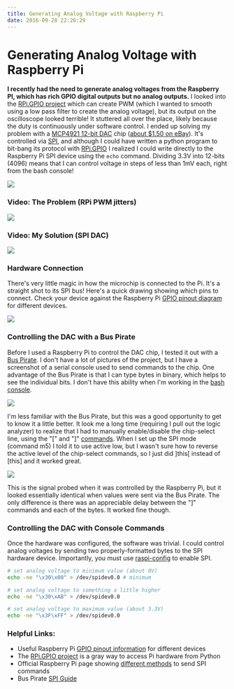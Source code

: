 ```yaml
---
title: Generating Analog Voltage with Raspberry Pi
date: 2016-09-28 22:26:29
---
```


# Generating Analog Voltage with Raspberry Pi

__I recently had the need to generate analog voltages from the Raspberry PI, which has rich GPIO digital outputs but no analog outputs.__ I looked into the [RPi.GPIO project](https://sourceforge.net/p/raspberry-gpio-python/wiki/PWM/) which can create PWM (which I wanted to smooth using a low pass filter to create the analog voltage), but its output on the oscilloscope looked terrible! It stuttered all over the place, likely because the duty is continuously under software control. I ended up solving my problem with a [MCP4921 12-bit DAC](http://ww1.microchip.com/downloads/en/DeviceDoc/21897a.pdf) chip ([about $1.50 on eBay](http://www.ebay.com/sch/i.html?_nkw=MCP4921)). It's controlled via [SPI](https://en.wikipedia.org/wiki/Serial_Peripheral_Interface_Bus), and although I could have written a python program to bit-bang its protocol with [RPi.GPIO](https://sourceforge.net/p/raspberry-gpio-python/wiki/PWM/) I realized I could write directly to the Raspberry Pi SPI device using the `` echo `` command. Dividing 3.3V into 12-bits (4096) means that I can control voltage in steps of less than 1mV each, right from the bash console!

<div class="text-center img-border">

![](https://swharden.com/static/2016/09/28/IMG_8696.jpg)

</div>

### Video: The Problem (RPi PWM jitters)

![](https://www.youtube.com/embed/AtW2DouoyOg)

### Video: My Solution (SPI DAC)

![](https://www.youtube.com/embed/iwzXh2V1SP4)

### Hardware Connection

There's very little magic in how the microchip is connected to the Pi. It's a straight shot to its SPI bus! Here's a quick drawing showing which pins to connect. Check your device against the Raspberry Pi [GPIO pinout diagram](http://www.hobbytronics.co.uk/raspberry-pi-gpio-pinout) for different devices.

<div class="text-center img-border">

![](https://swharden.com/static/2016/09/28/IMG_8701.jpg)

</div>

### Controlling the DAC with a Bus Pirate

Before I used a Raspberry Pi to control the DAC chip, I tested it out with a [Bus Pirate](http://dangerousprototypes.com/docs/Bus_Pirate). I don't have a lot of pictures of the project, but I have a screenshot of a serial console used to send commands to the chip. One advantage of the Bus Pirate is that I can type bytes in binary, which helps to see the individual bits. I don't have this ability when I'm working in the [bash console](https://en.wikipedia.org/wiki/Bash_(Unix_shell)).

<div class="text-center img-border img-small">

![](https://swharden.com/static/2016/09/28/serial.png)

</div>

I'm less familiar with the Bus Pirate, but this was a good opportunity to get to know it a little better. It look me a long time (requiring I pull out the logic analyzer) to realize that I had to manually enable/disable the chip-select line, using the "[" and "]" [commands](http://dangerousprototypes.com/docs/Bus_Pirate_menu_options_guide). When I set up the SPI mode (command m5) I told it to use active low, but I wasn't sure how to reverse the active level of the chip-select commands, so I just did ]this[ instead of [this] and it worked great.

<div class="text-center img-border">

![](https://swharden.com/static/2016/09/28/fromPi.png)

</div>

This is the signal probed when it was controlled by the Raspberry Pi, but it looked essentially identical when values were sent via the Bus Pirate. The only difference is there was an appreciable delay between the "]" commands and each of the bytes. It worked fine though.

### Controlling the DAC with Console Commands

Once the hardware was configured, the software was trivial. I could control analog voltages by sending two properly-formatted bytes to the SPI hardware device. Importantly, you must use [raspi-config](https://www.raspberrypi.org/documentation/configuration/raspi-config.md) to enable SPI.

```bash
# set analog voltage to minimum value (about 0V)
echo -ne "\x30\x00" > /dev/spidev0.0 # minimum

# set analog voltage to something a little higher
echo -ne "\x30\xAB" > /dev/spidev0.0

# set analog voltage to maximum value (about 3.3V)
echo -ne "\x3F\xFF" > /dev/spidev0.0
```

### Helpful Links:

*   Useful Raspberry Pi [GPIO pinout information](http://www.hobbytronics.co.uk/raspberry-pi-gpio-pinout) for different devices
*   The [RPi.GPIO project](https://sourceforge.net/p/raspberry-gpio-python/wiki/Outputs/) is a gray way to access Pi hardware from Python
*   Official Raspberry Pi page showing [different methods](https://www.raspberrypi.org/documentation/hardware/raspberrypi/spi/README.md) to send SPI commands
*   Bus Pirate [SPI Guide](http://dangerousprototypes.com/docs/SPI)

